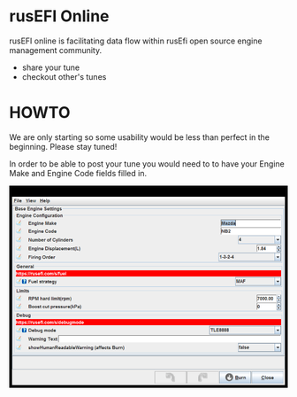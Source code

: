 
# rusEFI Online

rusEFI online is facilitating data flow within rusEfi open source engine management community.

- share your tune
- checkout other's tunes


# HOWTO

We are only starting so some usability would be less than perfect in the beginning. Please stay tuned!

In order to be able to post your tune you would need to to have your Engine Make and Engine Code fields filled in.

![x](overview/TS_generated/dialog_Base_Engine_Settings.png)



